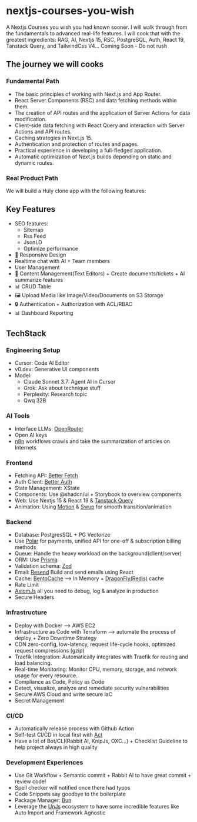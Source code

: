 # nextjs-courses-you-wish

A Nextjs Courses you wish you had known sooner. I will walk through from the fundamentals to advanced real-life features. I will cook that with the greatest ingredients: RAG, AI, Nextjs 15, RSC, PostgreSQL, Auth, React 19, Tanstack Query, and TailwindCss V4... Coming Soon - Do not rush

## The journey we will cooks

### Fundamental Path

- The basic principles of working with Next.js and App Router.
- React Server Components (RSC) and data fetching methods within them.
- The creation of API routes and the application of Server Actions for data modification.
- Client-side data fetching with React Query and interaction with Server Actions and API routes.
- Caching strategies in Next.js 15.
- Authentication and protection of routes and pages.
- Practical experience in developing a full-fledged application.
- Automatic optimization of Next.js builds depending on static and dynamic routes.

### Real Product Path

We will build a Huly clone app with the following features:

## Key Features

- SEO features: 
    - Sitemap
    - Rss Feed
    - JsonLD
    - Optimize performance
- 📱 Responsive Design
- Realtime chat with AI + Team members
- User Management
- 📝 Content Management(Text Editors) + Create documents/tickets + AI summarize features
- 📊 CRUD Table
- 🖼️ Upload Media like Image/Video/Documents on S3 Storage
- 🔒 Authentication + Authorization with ACL/RBAC
- 📊 Dashboard Reporting

## TechStack

### Engineering Setup

- Cursor: Code AI Editor
- v0.dev: Generative UI components
- Model:
    - Claude Sonnet 3.7: Agent AI in Cursor
    - Grok: Ask about technique stuff
    - Perplexity: Research topic
    - Qwq 32B

### AI Tools

- Interface LLMs: [OpenRouter](http://openrouter.ai/)
- Open AI keys
- [n8n](https://n8n.io) workflows crawls and take the summarization of articles on Internets

### Frontend

- Fetching API: [Better Fetch](https://better-fetch.vercel.app/docs)
- Auth Client: [Better Auth](https://www.better-auth.com/)
- State Management: XState
- Components: Use @shadcn/ui + Storybook to overview components
- Web: Use Nextjs 15 & React 19 & [Tanstack Query](https://tanstack.com/query/latest/docs/framework/react/overview)
- Animation: Using [Motion](https://motion.dev/) & [Swup](https://swup.js.org) for smooth transition/animation

### Backend

- Database: PostgresSQL + PG Vectorize
- Use [Polar](http://polar.sh) for payments, unified API for one-off & subscription billing methods
- Queue: Handle the heavy workload on the background(client/server)
- ORM: Use [Prisma](https://www.prisma.io)
- Validation schema: [Zod](https://zod.dev/)
- Email: [Resend](https://react.email) Build and send emails using React
- Cache: [BentoCache](https://bentocache.dev/docs/introduction) --> In Memory + [DragonFly(Redis)](https://www.dragonflydb.io) cache
- Rate Limit
- [AxiomJs](https://axiom.co) all you need to debug, log & analyze in production
- Secure Headers

### Infrastructure

- Deploy with Docker --> AWS EC2
- Infrastructure as Code with Terraform --> automate the process of deploy + Zero Downtime Strategy
- CDN zero-config, low-latency, request life-cycle hooks, optimized request compressions (gzip)
- Traefik Integration: Automatically integrates with Traefik for routing and load balancing.
- Real-time Monitoring: Monitor CPU, memory, storage, and network usage for every resource.
- Compliance as Code, Policy as Code
- Detect, visualize, analyze and remediate security vulnerabilities
- Secure AWS Cloud and write secure IaC
- Secret Management

### CI/CD

- Automatically release process with Github Action
- Self-test CI/CD in local first with [Act](https://github.com/nektos/act)
- Have a lot of Bot/CLI(Rabbit AI, KnipJs, OXC...) + Checklist Guideline to help project always in high quality

### Development Experiences

- Use Git Workflow + Semantic commit + Rabbit AI to have great commit + review code!
- Spell checker will notified once there had typos
- Code Snippets say goodbye to the boilerplate
- Package Manager: [Bun](https://bun.sh)
- Leverage the [UnJs](https://github.com/unjs) ecosystem to have some incredible features like Auto Import and Framework Agnostic
